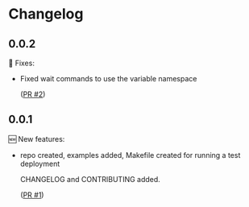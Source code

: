 # Changelog

## 0.0.2

🔧 Fixes:

- Fixed wait commands to use the variable namespace

  ([PR #2](https://github.com/srb3/terraform-kubernetes-kuma-metrics/pull/2))

## 0.0.1

🆕 New features:

- repo created, examples added, Makefile created for
  running a test deployment

  CHANGELOG and CONTRIBUTING added.

  ([PR #1](https://github.com/srb3/terraform-kubernetes-kuma-metrics/pull/1))
